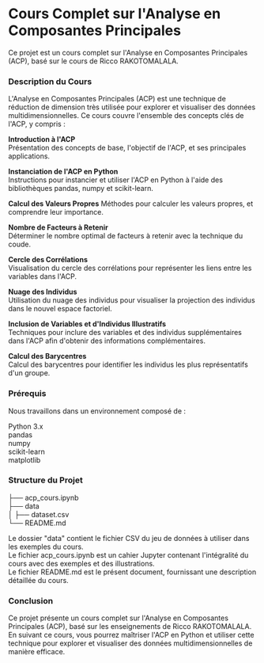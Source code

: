 # Cours Complet sur l'Analyse en Composantes Principales

Ce projet est un cours complet sur l'Analyse en Composantes Principales (ACP), basé sur le cours de Ricco RAKOTOMALALA. 

### Description du Cours
L'Analyse en Composantes Principales (ACP) est une technique de réduction de dimension très utilisée pour explorer et visualiser des données multidimensionnelles. Ce cours couvre l'ensemble des concepts clés de l'ACP, y compris :

**Introduction à l'ACP**        
Présentation des concepts de base, l'objectif de l'ACP, et ses principales applications.

**Instanciation de l'ACP en Python**     
Instructions pour instancier et utiliser l'ACP en Python à l'aide des bibliothèques pandas, numpy et scikit-learn.

**Calcul des Valeurs Propres** 
Méthodes pour calculer les valeurs propres, et comprendre leur importance.

**Nombre de Facteurs à Retenir**     
Déterminer le nombre optimal de facteurs à retenir avec la technique du coude.

**Cercle des Corrélations**    
Visualisation du cercle des corrélations pour représenter les liens entre les variables dans l'ACP.

**Nuage des Individus**    
Utilisation du nuage des individus pour visualiser la projection des individus dans le nouvel espace factoriel.

**Inclusion de Variables et d'Individus Illustratifs**    
Techniques pour inclure des variables et des individus supplémentaires dans l'ACP afin d'obtenir des informations complémentaires.

**Calcul des Barycentres**    
Calcul des barycentres pour identifier les individus les plus représentatifs d'un groupe.

### Prérequis
Nous travaillons dans un environnement composé de :      

Python 3.x    
pandas    
numpy     
scikit-learn     
matplotlib   

### Structure du Projet

├── acp_cours.ipynb     
├── data    
│   ├── dataset.csv     
└── README.md     

Le dossier "data" contient le fichier CSV du jeu de données à utiliser dans les exemples du cours.     
Le fichier acp_cours.ipynb est un cahier Jupyter contenant l'intégralité du cours avec des exemples et des illustrations.      
Le fichier README.md est le présent document, fournissant une description détaillée du cours.     

### Conclusion
Ce projet présente un cours complet sur l'Analyse en Composantes Principales (ACP), basé sur les enseignements de Ricco RAKOTOMALALA.     
En suivant ce cours, vous pourrez maîtriser l'ACP en Python et utiliser cette technique pour explorer et visualiser des données multidimensionnelles de manière efficace. 
